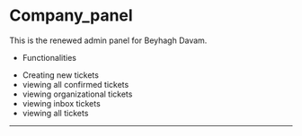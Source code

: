 # Company_panel
This is the renewed admin panel for Beyhagh Davam.

* Functionalities
- Creating new tickets
- viewing all confirmed tickets
- viewing organizational tickets
- viewing inbox tickets
- viewing all tickets



---------------
